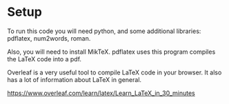 # Setup

To run this code you will need python, and some additional libraries: pdflatex, num2words, roman.

Also, you will need to install MikTeX. pdflatex uses this program compiles the LaTeX code into a pdf.

Overleaf is a very useful tool to compile LaTeX code in your browser. It also has a lot of information about LaTeX in general.

https://www.overleaf.com/learn/latex/Learn_LaTeX_in_30_minutes